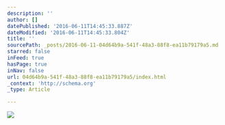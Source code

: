 ```yaml
---
description: ''
author: []
datePublished: '2016-06-11T14:45:33.887Z'
dateModified: '2016-06-11T14:45:33.804Z'
title: ''
sourcePath: _posts/2016-06-11-04d64b9a-541f-48a3-88f8-ea11b79179a5.md
starred: false
inFeed: true
hasPage: true
inNav: false
url: 04d64b9a-541f-48a3-88f8-ea11b79179a5/index.html
_context: 'http://schema.org'
_type: Article

---
```

![](https://the-grid-user-content.s3-us-west-2.amazonaws.com/027553db-c5eb-4679-bfaa-89478e5fb0d1.jpg)